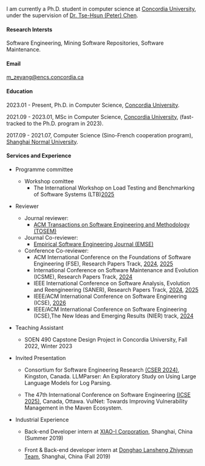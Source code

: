 
I am currently a Ph.D. student in computer science at [Concordia University](https://www.concordia.ca/), under the supervision of [Dr. Tse-Hsun (Peter) Chen](https://petertsehsun.github.io/).

#### Research Intersts
Software Engineering, Mining Software Repositories, Software Maintenance.

#### Email
m_zeyang@encs.concordia.ca

#### Education
2023.01 - Present, Ph.D. in Computer Science, [Concordia University](https://www.concordia.ca/).

2021.09 - 2023.01, MSc in Computer Science, [Concordia University](https://www.concordia.ca/), (fast-tracked to the Ph.D. program in 2023).

2017.09 - 2021.07, Computer Science (Sino-French cooperation program), [Shanghai Normal University](https://english.shnu.edu.cn/).

#### Services and Experience

- Programme committee
  - Workshop comittee
    - The International Workshop on Load Testing and Benchmarking of Software Systems (LTB)[2025](https://ltb2025.github.io/)

- Reviewer
  - Journal reviewer: 
    - [ACM Transactions on Software Engineering and Methodology (TOSEM)](https://dl.acm.org/journal/tosem)
  - Journal Co-reviewer:
    - [Empirical Software Engineering Journal (EMSE)](https://link.springer.com/journal/10664)
  - Conference Co-reviewer:  
    - ACM International Conference on the Foundations of Software Engineering (FSE), Research Papers Track, [2024](https://2024.esec-fse.org/), [2025](https://conf.researchr.org/track/fse-2025/)
    - International Conference on Software Maintenance and Evolution (ICSME), Research Papers Track, [2024](https://conf.researchr.org/track/icsme-2024/)
    - IEEE International Conference on Software Analysis, Evolution and Reengineering (SANER), Research Papers Track, [2024](https://conf.researchr.org/track/saner-2024/), [2025](https://conf.researchr.org/home/saner-2025)
    - IEEE/ACM International Conference on Software Engineering (ICSE), [2026](https://conf.researchr.org/home/icse-2026)
    - IEEE/ACM International Conference on Software Engineering (ICSE),The New Ideas and Emerging Results (NIER) track, [2024](https://conf.researchr.org/track/icse-2024/icse-2024-new-ideas-and-emerging-results?)
- Teaching Assistant
  - SOEN 490 Capstone Design Project in Concordia University, Fall 2022, Winter 2023

- Invited Presentation
  - Consortium for Software Engineering Research [(CSER 2024)](https://www.cser.ca/2024s/), Kingston, Canada. LLMParser: An Exploratory Study on Using Large Language Models for Log Parsing.
  
  - The 47th International Conference on Software Engineering [(ICSE 2025)](https://conf.researchr.org/home/icse-2025), Canada, Ottawa. VulNet: Towards Improving Vulnerability Management in the Maven Ecosystem.

- Industrial Experience
  - Back-end Developer intern at [XIAO-I Corporation](https://www.xiaoi.com/), Shanghai, China (Summer 2019)

  - Front & Back-end developer intern at [Donghao Lansheng Zhiyeyun Team](https://www.ebls-group.com/), Shanghai, China (Fall 2019)

